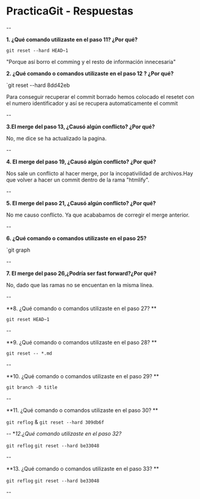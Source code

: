 # PracticaGit - Respuestas

--

**1. ¿Qué comando utilizaste en el paso 11? ¿Por qué?**

`git reset --hard HEAD~1` 

"Porque así borro el comming y el resto de información innecesaria"

**2. ¿Qué comando o comandos utilizaste en el paso 12 ? ¿Por qué?**

`git reset --hard 8dd42eb 

Para conseguir recuperar el commit borrado hemos colocado el resetet con el numero identificador y así se recupera automaticamente el commit

--

**3.El  merge del paso 13, ¿Causó algún conflicto? ¿Por qué?**

No, me dice se ha actualizado la pagina.

--

**4. El merge del paso 19, ¿Causó algún conflicto? ¿Por qué?**

Nos sale un conflicto al hacer merge, por la incopativilidad de archivos.Hay que volver a hacer un commit dentro de la rama "htmlify".

--

**5. El merge del paso 21, ¿Causó algún conflicto? ¿Por qué?**

No me causo conflicto. Ya que acababamos de corregir el merge anterior.

--

**6. ¿Qué comando o comandos utilizaste en el paso 25?**

`git graph

--

**7. El merge del paso 26,¿Podría ser fast forward?¿Por qué?**

No, dado que las ramas no se encuentan en la misma línea.

--


**8. ¿Qué comando o comandos utilizaste en el paso 27? **

`git reset HEAD~1`

--

**9. ¿Qué comando o comandos utilizaste en el paso 28? **

`git reset -- *.md`

--

**10. ¿Qué comando o comandos utilizaste en el paso 29? **

`git branch -D title`

--

**11. ¿Qué comando o comandos utilizaste en el paso 30? **

`git reflog`
     &
`git reset --hard 309db6f`

--
**12.¿Qué comando utilizaste en el paso 32?*

`git reflog`
`git reset --hard be33048`

--

**13. ¿Qué comando o comandos utilizaste en el paso 33? **

`git reflog`
`git reset --hard be33048`

--